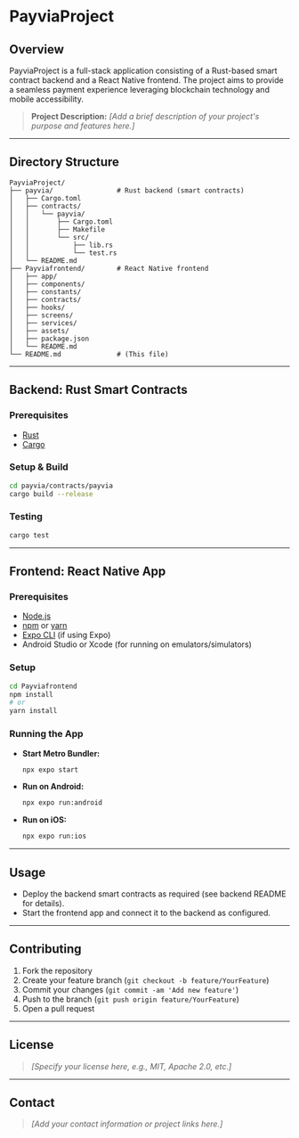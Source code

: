 # PayviaProject

## Overview

PayviaProject is a full-stack application consisting of a Rust-based smart contract backend and a React Native frontend. The project aims to provide a seamless payment experience leveraging blockchain technology and mobile accessibility.

> **Project Description:** _[Add a brief description of your project's purpose and features here.]_

---

## Directory Structure

```
PayviaProject/
├── payvia/                # Rust backend (smart contracts)
│   ├── Cargo.toml
│   ├── contracts/
│   │   └── payvia/
│   │       ├── Cargo.toml
│   │       ├── Makefile
│   │       └── src/
│   │           ├── lib.rs
│   │           └── test.rs
│   └── README.md
├── Payviafrontend/        # React Native frontend
│   ├── app/
│   ├── components/
│   ├── constants/
│   ├── contracts/
│   ├── hooks/
│   ├── screens/
│   ├── services/
│   ├── assets/
│   ├── package.json
│   └── README.md
└── README.md              # (This file)
```

---

## Backend: Rust Smart Contracts

### Prerequisites
- [Rust](https://www.rust-lang.org/tools/install)
- [Cargo](https://doc.rust-lang.org/cargo/getting-started/installation.html)

### Setup & Build
```bash
cd payvia/contracts/payvia
cargo build --release
```

### Testing
```bash
cargo test
```

---

## Frontend: React Native App

### Prerequisites
- [Node.js](https://nodejs.org/)
- [npm](https://www.npmjs.com/) or [yarn](https://yarnpkg.com/)
- [Expo CLI](https://docs.expo.dev/get-started/installation/) (if using Expo)
- Android Studio or Xcode (for running on emulators/simulators)

### Setup
```bash
cd Payviafrontend
npm install
# or
yarn install
```

### Running the App
- **Start Metro Bundler:**
  ```bash
  npx expo start
  ```
- **Run on Android:**
  ```bash
  npx expo run:android
  ```
- **Run on iOS:**
  ```bash
  npx expo run:ios
  ```

---

## Usage
- Deploy the backend smart contracts as required (see backend README for details).
- Start the frontend app and connect it to the backend as configured.

---

## Contributing
1. Fork the repository
2. Create your feature branch (`git checkout -b feature/YourFeature`)
3. Commit your changes (`git commit -am 'Add new feature'`)
4. Push to the branch (`git push origin feature/YourFeature`)
5. Open a pull request

---

## License

> _[Specify your license here, e.g., MIT, Apache 2.0, etc.]_

---

## Contact

> _[Add your contact information or project links here.]_ 